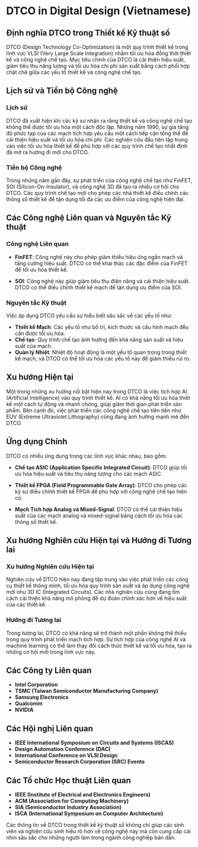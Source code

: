 # DTCO in Digital Design (Vietnamese)

## Định nghĩa DTCO trong Thiết kế Kỹ thuật số

DTCO (Design Technology Co-Optimization) là một quy trình thiết kế trong lĩnh vực VLSI (Very Large Scale Integration) nhằm tối ưu hóa đồng thời thiết kế và công nghệ chế tạo. Mục tiêu chính của DTCO là cải thiện hiệu suất, giảm tiêu thụ năng lượng và tối ưu hóa chi phí sản xuất bằng cách phối hợp chặt chẽ giữa các yếu tố thiết kế và công nghệ chế tạo.

## Lịch sử và Tiến bộ Công nghệ

### Lịch sử

DTCO đã xuất hiện khi các kỹ sư nhận ra rằng thiết kế và công nghệ chế tạo không thể được tối ưu hóa một cách độc lập. Những năm 1990, sự gia tăng độ phức tạp của các mạch tích hợp yêu cầu một cách tiếp cận tổng thể để cải thiện hiệu suất và tối ưu hóa chi phí. Các nghiên cứu đầu tiên tập trung vào việc tối ưu hóa thiết kế để phù hợp với các quy trình chế tạo nhất định đã mở ra hướng đi mới cho DTCO.

### Tiến bộ Công nghệ

Trong những năm gần đây, sự phát triển của công nghệ chế tạo như FinFET, SOI (Silicon-On-Insulator), và công nghệ 3D đã tạo ra nhiều cơ hội cho DTCO. Các quy trình chế tạo mới cho phép các nhà thiết kế điều chỉnh các thông số thiết kế để tận dụng tối đa các ưu điểm của công nghệ hiện đại.

## Các Công nghệ Liên quan và Nguyên tắc Kỹ thuật

### Công nghệ Liên quan

- **FinFET**: Công nghệ này cho phép giảm thiểu hiệu ứng ngắn mạch và tăng cường hiệu suất. DTCO có thể khai thác các đặc điểm của FinFET để tối ưu hóa thiết kế.
  
- **SOI**: Công nghệ này giúp giảm tiêu thụ điện năng và cải thiện hiệu suất. DTCO có thể điều chỉnh thiết kế mạch để tận dụng ưu điểm của SOI.

### Nguyên tắc Kỹ thuật

Việc áp dụng DTCO yêu cầu sự hiểu biết sâu sắc về các yếu tố như:
- **Thiết kế Mạch**: Các yếu tố như bố trí, kích thước và cấu hình mạch đều cần được tối ưu hóa.
- **Chế tạo**: Quy trình chế tạo ảnh hưởng đến khả năng sản xuất và hiệu suất của mạch.
- **Quản lý Nhiệt**: Nhiệt độ hoạt động là một yếu tố quan trọng trong thiết kế mạch, và DTCO có thể tối ưu hóa các yếu tố này để giảm thiểu rủi ro.

## Xu hướng Hiện tại

Một trong những xu hướng nổi bật hiện nay trong DTCO là việc tích hợp AI (Artificial Intelligence) vào quy trình thiết kế. AI có khả năng tối ưu hóa thiết kế một cách tự động và nhanh chóng, giúp giảm thời gian phát triển sản phẩm. Bên cạnh đó, việc phát triển các công nghệ chế tạo tiên tiến như EUV (Extreme Ultraviolet Lithography) cũng đang ảnh hưởng mạnh mẽ đến DTCO.

## Ứng dụng Chính

DTCO có nhiều ứng dụng trong các lĩnh vực khác nhau, bao gồm:

- **Chế tạo ASIC (Application Specific Integrated Circuit)**: DTCO giúp tối ưu hóa hiệu suất và tiêu thụ năng lượng cho các mạch ASIC.
  
- **Thiết kế FPGA (Field Programmable Gate Array)**: DTCO cho phép các kỹ sư điều chỉnh thiết kế FPGA để phù hợp với công nghệ chế tạo hiện có.

- **Mạch Tích hợp Analog và Mixed-Signal**: DTCO có thể cải thiện hiệu suất của các mạch analog và mixed-signal bằng cách tối ưu hóa các thông số thiết kế.

## Xu hướng Nghiên cứu Hiện tại và Hướng đi Tương lai

### Xu hướng Nghiên cứu Hiện tại

Nghiên cứu về DTCO hiện nay đang tập trung vào việc phát triển các công cụ thiết kế thông minh, tối ưu hóa quy trình sản xuất và áp dụng công nghệ mới như 3D IC (Integrated Circuits). Các nhà nghiên cứu cũng đang tìm cách cải thiện khả năng mô phỏng để dự đoán chính xác hơn về hiệu suất của các thiết kế.

### Hướng đi Tương lai

Trong tương lai, DTCO có khả năng sẽ trở thành một phần không thể thiếu trong quy trình phát triển mạch tích hợp. Sự tích hợp của công nghệ AI và machine learning có thể làm thay đổi cách thức thiết kế và tối ưu hóa, tạo ra những cơ hội mới trong lĩnh vực này.

## Các Công ty Liên quan

- **Intel Corporation**
- **TSMC (Taiwan Semiconductor Manufacturing Company)**
- **Samsung Electronics**
- **Qualcomm**
- **NVIDIA**

## Các Hội nghị Liên quan

- **IEEE International Symposium on Circuits and Systems (ISCAS)**
- **Design Automation Conference (DAC)**
- **International Conference on VLSI Design**
- **Semiconductor Research Corporation (SRC) Events**

## Các Tổ chức Học thuật Liên quan

- **IEEE (Institute of Electrical and Electronics Engineers)**
- **ACM (Association for Computing Machinery)**
- **SIA (Semiconductor Industry Association)**
- **ISCA (International Symposium on Computer Architecture)**

Các thông tin về DTCO trong thiết kế kỹ thuật số không chỉ giúp các sinh viên và nghiên cứu sinh hiểu rõ hơn về công nghệ này mà còn cung cấp cái nhìn sâu sắc cho những người làm trong ngành công nghiệp bán dẫn.